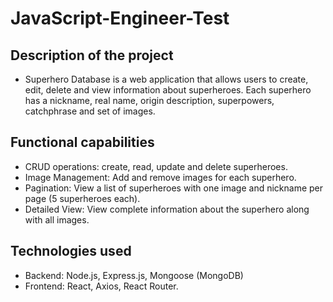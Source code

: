 # JavaScript-Engineer-Test

## Description of the project

- Superhero Database is a web application that allows users to create, edit, delete and view information about superheroes. Each superhero has a nickname, real name, origin description, superpowers, catchphrase and set of images.

## Functional capabilities

- CRUD operations: create, read, update and delete superheroes.
- Image Management: Add and remove images for each superhero.
- Pagination: View a list of superheroes with one image and nickname per page (5 superheroes each).
- Detailed View: View complete information about the superhero along with all images.

## Technologies used

- Backend: Node.js, Express.js, Mongoose (MongoDB)
- Frontend: React, Axios, React Router.
